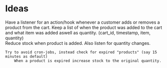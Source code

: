 # Ideas
Have a listener for an action/hook whenever a customer adds or removes a product from the cart.
	Keep a list of when the product was added to the cart and what item was added aswell as quantity.
		(cart_id, timestamp, item, quantity)	
	Reduce stock when product is added. Also listen for quantity changes.
	
	Try to avoid cron-jobs, instead check for expired "products" (say 15 minutes as default)
		When a product is expired increase stock to the original quantity. 
